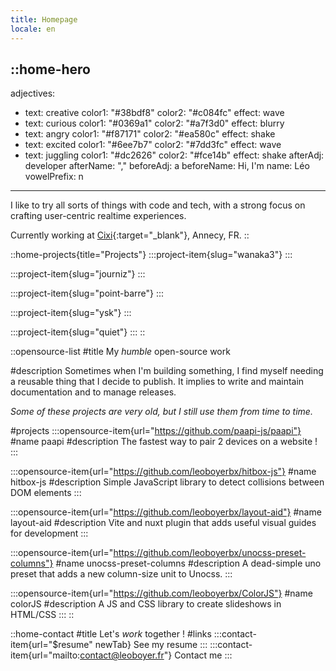 ```yaml
---
title: Homepage
locale: en
---
```


::home-hero
---
adjectives:
  - text: creative
    color1: "#38bdf8"
    color2: "#c084fc"
    effect: wave
  - text: curious
    color1: "#0369a1"
    color2: "#a7f3d0"
    effect: blurry
  - text: angry
    color1: "#f87171"
    color2: "#ea580c"
    effect: shake
  - text: excited
    color1: "#6ee7b7"
    color2: "#7dd3fc"
    effect: wave
  - text: juggling
    color1: "#dc2626"
    color2: "#fce14b"
    effect: shake
afterAdj: developer
afterName: ","
beforeAdj: a
beforeName: Hi, I'm
name: Léo
vowelPrefix: n
---
I like to try all sorts of things with code and tech, with a strong focus on crafting user-centric realtime experiences.

Currently working at [Cixi](https://www.cixi.life/){:target="_blank"}, Annecy, FR.
::

::home-projects{title="Projects"}
  :::project-item{slug="wanaka3"}
  :::

  :::project-item{slug="journiz"}
  :::

  :::project-item{slug="point-barre"}
  :::

  :::project-item{slug="ysk"}
  :::

  :::project-item{slug="quiet"}
  :::
::

::opensource-list
#title
My _humble_ open-source work

#description
Sometimes when I'm building something, I find myself needing a reusable thing that I decide to publish. It implies to write and maintain documentation and to manage releases.

*Some of these projects are very old, but I still use them from time to time.*

#projects
  :::opensource-item{url="https://github.com/paapi-js/paapi"}
  #name
  paapi
  #description
  The fastest way to pair 2 devices on a website !
  :::

  :::opensource-item{url="https://github.com/leoboyerbx/hitbox-js"}
  #name
  hitbox-js
  #description
  Simple JavaScript library to detect collisions between DOM elements
  :::

  :::opensource-item{url="https://github.com/leoboyerbx/layout-aid"}
  #name
  layout-aid
  #description
  Vite and nuxt plugin that adds useful visual guides for development
  :::

  :::opensource-item{url="https://github.com/leoboyerbx/unocss-preset-columns"}
  #name
  unocss-preset-columns
  #description
  A dead-simple uno preset that adds a new column-size unit to Unocss.
  :::

  :::opensource-item{url="https://github.com/leoboyerbx/ColorJS"}
  #name
  colorJS
  #description
  A JS and CSS library to create slideshows in HTML/CSS
  :::
::

::home-contact
#title
Let's _work_ together !
#links
  :::contact-item{url="$resume" newTab}
  See my resume
  :::
  :::contact-item{url="mailto:contact@leoboyer.fr"}
  Contact me
  :::
